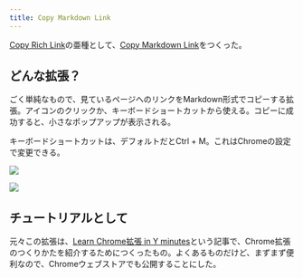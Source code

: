 ```yaml
---
title: Copy Markdown Link
---
```

[Copy Rich Link](https://chrome.google.com/webstore/detail/copy-rich-link/hikiamlgpdcabppakpmemaofmkgknpea)の亜種として、[Copy Markdown Link](https://chrome.google.com/webstore/detail/copy-markdown-link/gkceaaphhbeanfciglgpffnncfpipjpa)をつくった。

どんな拡張？
------

ごく単純なもので、見ているページへのリンクをMarkdown形式でコピーする拡張。アイコンのクリックか、キーボードショートカットから使える。コピーに成功すると、小さなポップアップが表示される。

キーボードショートカットは、デフォルトだとCtrl + M。これはChromeの設定で変更できる。

![](https://lh3.googleusercontent.com/KNwcYxkiQg3FdviDI0ExW023D1UnLbEVdUmxqq9r-x6xEz3yhzmYdyOMzxM8Xftsr6yPvxa0OuEyA2digqEFIlqlVlnkILPWa1Gx5efEkeNe1LpY-aVsN-BCMA2zM8b4YkPIAqNipY14nEKt2g)

![](https://lh6.googleusercontent.com/8OXOqod41OxMsUVdr_sFZ0LbWu1JS4uRv3vwcS504DL8weax0b5RCKNpSwADZcUuM2XRZP6fv0Xu7a6QWGvR_XGS0I3iU4SpchxT_6qydrP0IECskHiSdI54JaPQVh8aEDINzcd_rBIZL7Blaw)

チュートリアルとして
----------

元々この拡張は、[Learn Chrome拡張 in Y minutes](https://r7kamura.com/articles/2022-05-18-learn-chrome-extention-in-y-minutes)という記事で、Chrome拡張のつくりかたを紹介するためにつくったもの。よくあるものだけど、まずまず便利なので、Chromeウェブストアでも公開することにした。
